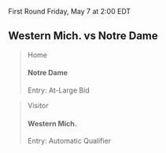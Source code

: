 First Round
Friday, May 7 at 2:00 EDT
## Western Mich. vs Notre Dame

> Home
> #### Notre Dame
> Entry: At-Large Bid

> Visitor
> #### Western Mich.
> Entry: Automatic Qualifier
